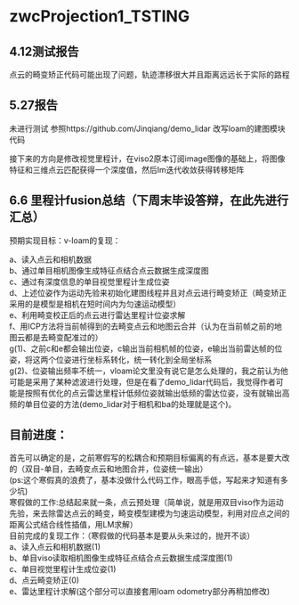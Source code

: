 # zwcProjection1_TSTING
4.12测试报告 
----------
点云的畸变矫正代码可能出现了问题，轨迹漂移很大并且距离远远长于实际的路程

5.27报告 
-------
未进行测试 参照https://github.com/Jinqiang/demo_lidar 改写loam的建图模块代码

接下来的方向是修改视觉里程计，在viso2原本订阅image图像的基础上，将图像特征和三维点云匹配获得一个深度值，然后lm迭代收敛获得转移矩阵


6.6 里程计fusion总结（下周末毕设答辩，在此先进行汇总）  
---------------------------------------------
预期实现目标：v-loam的复现：  

a、读入点云和相机数据  
b、通过单目相机图像生成特征点结合点云数据生成深度图  
c、通过有深度信息的单目视觉里程计生成位姿  
d、上述位姿作为运动先验来初始化建图线程并且对点云进行畸变矫正（畸变矫正采用的是模型是相机在短时间内为匀速运动模型）  
e、利用畸变校正后的点云进行雷达里程计位姿求解  
f、用ICP方法将当前帧得到的去畸变点云和地图云合并（认为在当前帧之前的地图云都是去畸变配准过的）  
g(1)、之前c和e都会输出位姿，c输出当前相机帧的位姿，e输出当前雷达帧的位姿，将这两个位姿进行坐标系转化，统一转化到全局坐标系  
g(2)、位姿输出频率不统一，vloam论文里没有说它是怎么处理的，我之前认为他可能是采用了某种滤波进行处理，但是在看了demo_lidar代码后，我觉得作者可能是按照有优化的点云雷达里程计低频位姿就输出低频的雷达位姿，没有就输出高频的单目位姿的方法(demo_lidar对于相机和ba的处理就是这个)。  

目前进度：
-------
首先可以确定的是，之前寒假写的松耦合和预期目标偏离的有点远，基本是要大改的（双目-单目，去畸变点云和地图合并，位姿统一输出）    
(ps:这个寒假真的浪费了，基本没做什么代码工作，眼高手低，写起来才知道有多少坑)    
寒假做的工作:总结起来就一条，点云预处理（简单说，就是用双目viso作为运动先验，来去除雷达点云的畸变，畸变模型建模为匀速运动模型，利用对应点之间的距离公式结合线性插值，用LM求解）    
目前完成的复现工作：（寒假做的代码基本是要从头来过的，抛开不谈）   
a、读入点云和相机数据(1)    
b、单目viso读取相机图像生成特征点结合点云数据生成深度图(1)  
c、单目视觉里程计生成位姿(1)   
d、点云畸变矫正(0)  
e、雷达里程计求解(这个部分可以直接套用loam odometry部分再稍加修改)  
